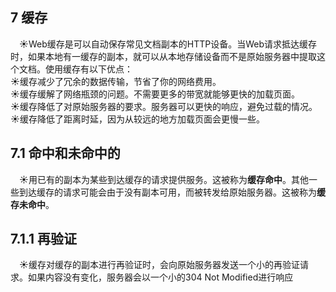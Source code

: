## 7 缓存
&emsp;&#9728;Web缓存是可以自动保存常见文档副本的HTTP设备。当Web请求抵达缓存时，如果本地有一缓存的副本，就可以从本地存储设备而不是原始服务器中提取这个文档。使用缓存有以下优点：  
&#9728;缓存减少了冗余的数据传输，节省了你的网络费用。  
&#9728;缓存缓解了网络瓶颈的问题。不需要更多的带宽就能够更快的加载页面。  
&#9728;缓存降低了对原始服务器的要求。服务器可以更快的响应，避免过载的情况。   
&#9728;缓存降低了距离时延，因为从较远的地方加载页面会更慢一些。  
## 7.1 命中和未命中的  
&emsp;&#9728;用已有的副本为某些到达缓存的请求提供服务。这被称为**缓存命中**。其他一些到达缓存的请求可能会由于没有副本可用，而被转发给原始服务器。这被称为**缓存未命中**。
## 7.1.1 再验证
&emsp;&#9728;缓存对缓存的副本进行再验证时，会向原始服务器发送一个小的再验证请求。如果内容没有变化，服务器会以一个小的304 Not Modified进行响应
